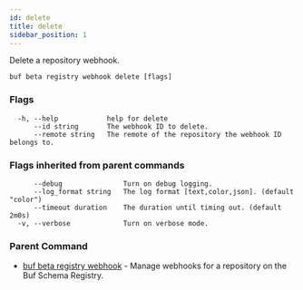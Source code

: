 ```yaml
---
id: delete
title: delete
sidebar_position: 1
---
```

Delete a repository webhook.

```
buf beta registry webhook delete [flags]
```

### Flags

```
  -h, --help            help for delete
      --id string       The webhook ID to delete.
      --remote string   The remote of the repository the webhook ID belongs to.
```

### Flags inherited from parent commands

```
      --debug               Turn on debug logging.
      --log_format string   The log format [text,color,json]. (default "color")
      --timeout duration    The duration until timing out. (default 2m0s)
  -v, --verbose             Turn on verbose mode.
```

### Parent Command

* [buf beta registry webhook](index.md)	 - Manage webhooks for a repository on the Buf Schema Registry.
